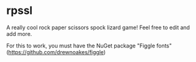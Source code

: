 # rpssl
A really cool rock paper scissors spock lizard game! Feel free to edit and add more.

For this to work, you must have the NuGet package "Figgle fonts" (https://github.com/drewnoakes/figgle)
